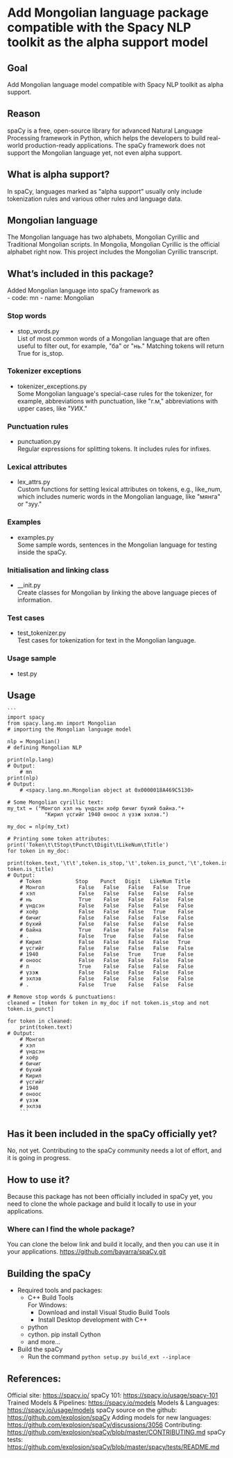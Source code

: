 # Add Mongolian language package compatible with the Spacy NLP toolkit as the alpha support model

## Goal
Add Mongolian language model compatible with Spacy NLP toolkit as alpha support. 
## Reason
spaCy is a free, open-source library for advanced Natural Language Processing framework in Python, which helps the developers to build real-world production-ready applications. The spaCy framework does not support the Mongolian language yet, not even alpha support. 
## What is alpha support?
In spaCy, languages marked as "alpha support" usually only include tokenization rules and various other rules and language data.

## Mongolian language
The Mongolian language has two alphabets, Mongolian Cyrillic and Traditional Mongolian scripts. In Mongolia, Mongolian Cyrillic is the official alphabet right now. This project includes the Mongolian Cyrillic transcript. 

## What’s included in this package?
Added Mongolian language into spaCy framework as  
    - code: mn
    - name: Mongolian

### Stop words
- stop_words.py  
List of most common words of a Mongolian language that are often useful to filter out, for example, "ба" or "нь." Matching tokens will return True for is_stop.
### Tokenizer exceptions
- tokenizer_exceptions.py  
Some Mongolian language's special-case rules for the tokenizer, for example, abbreviations with punctuation, like "г.м," abbreviations with upper cases, like "УИХ."
### Punctuation rules
- punctuation.py  
Regular expressions for splitting tokens. It includes rules for infixes.
### Lexical attributes
- lex_attrs.py  
Custom functions for setting lexical attributes on tokens, e.g., like_num, which includes numeric words in the Mongolian language, like "мянга" or "зуу."
### Examples
- examples.py  
Some sample words, sentences in the Mongolian language for testing inside the spaCy.
### Initialisation and linking class
- __init.py  
Create classes for Mongolian by linking the above language pieces of information. 

### Test cases
- test_tokenizer.py  
Test cases for tokenization for text in the Mongolian language.

### Usage sample
- test.py  

## Usage
    ```
    import spacy
    from spacy.lang.mn import Mongolian
    # importing the Mongolian language model

    nlp = Mongolian()
    # defining Mongolian NLP

    print(nlp.lang) 
    # Output:
        # mn
    print(nlp) 
    # Output:
        # <spacy.lang.mn.Mongolian object at 0x0000018A469C5130>

    # Some Mongolian cyrillic text:
    my_txt = ("Монгол хэл нь үндсэн хоёр бичиг бүхий байна."+
                "Кирил үсгийг 1940 оноос л үзэж эхлэв.")

    my_doc = nlp(my_txt)

    # Printing some token attributes:
    print('Token\t\tStop\tPunct\tDigit\tLikeNum\tTitle')
    for token in my_doc:
        print(token.text,'\t\t',token.is_stop,'\t',token.is_punct,'\t',token.is_digit,'\t',token.like_num,'\t', token.is_title)
    # Output:
        # Token           Stop    Punct   Digit   LikeNum Title
        # Монгол           False   False   False   False   True
        # хэл              False   False   False   False   False
        # нь               True    False   False   False   False
        # үндсэн           False   False   False   False   False
        # хоёр             False   False   False   True    False
        # бичиг            False   False   False   False   False
        # бүхий            False   False   False   False   False
        # байна            True    False   False   False   False
        # .                False   True    False   False   False
        # Кирил            False   False   False   False   True
        # үсгийг           False   False   False   False   False
        # 1940             False   False   True    True    False
        # оноос            False   False   False   False   False
        # л                True    False   False   False   False
        # үзэж             False   False   False   False   False
        # эхлэв            False   False   False   False   False
        # .                False   True    False   False   False

    # Remove stop words & punctuations:
    cleaned = [token for token in my_doc if not token.is_stop and not token.is_punct]

    for token in cleaned:
        print(token.text)
    # Output:
        # Монгол
        # хэл
        # үндсэн
        # хоёр
        # бичиг
        # бүхий
        # Кирил
        # үсгийг
        # 1940
        # оноос
        # үзэж
        # эхлэв
        ```

## Has it been included in the spaCy officially yet?
No, not yet. Contributing to the spaCy community needs a lot of effort, and it is going in progress. 

## How to use it?
Because this package has not been officially included in spaCy yet, you need to clone the whole package and build it locally to use in your applications. 

### Where can I find the whole package?
You can clone the below link and build it locally, and then you can use it in your applications. 
    https://github.com/bayarra/spaCy.git

## Building the spaCy
- Required tools and packages:
    - C++ Build Tools  
        For Windows:
        - Download and install Visual Studio Build Tools
        - Install Desktop development with C++
    - python
    - cython. pip install Cython
    - and more...
- Build the spaCy  
    - Run the command `python setup.py build_ext --inplace`

## References:
Official site: https://spacy.io/
spaCy 101: https://spacy.io/usage/spacy-101
Trained Models & Pipelines: https://spacy.io/models
Models & Languages: https://spacy.io/usage/models
spaCy source on the github: https://github.com/explosion/spaCy
Adding models for new languages: https://github.com/explosion/spaCy/discussions/3056
Contributing: https://github.com/explosion/spaCy/blob/master/CONTRIBUTING.md
spaCy tests: https://github.com/explosion/spaCy/blob/master/spacy/tests/README.md
